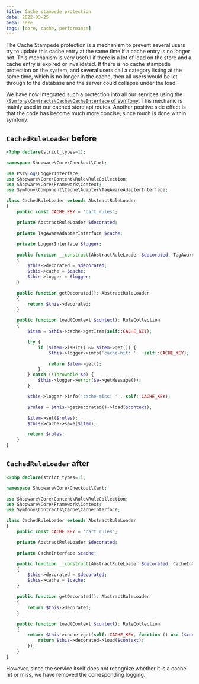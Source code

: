 ```yaml
---
title: Cache stampede protection
date: 2022-03-25
area: core
tags: [core, cache, performance]
---
```

The Cache Stampede protection is a mechanism to prevent several users try to update this cache entry at the same time if a cache entry is no longer hot. This mechanism is very useful if there is a lot of load on the store and a cache entry is expired or invalidated. If there is no cache stampede protection on the system, and several users call a category listing at the same time, which is no longer in the cache, then all users would be let through to the database and the server could collapse under the load.

We have now integrated such a protection into all our services using the [`\Symfony\Contracts\Cache\CacheInterface` of symfony](https://symfony.com/blog/new-in-symfony-4-2-cache-stampede-protection). This mechanic is mainly used in our cached store api routes. Another positive side effect is that the code has become much more concise, since much is done within symfony:

## `CachedRuleLoader` before
```php
<?php declare(strict_types=1);

namespace Shopware\Core\Checkout\Cart;

use Psr\Log\LoggerInterface;
use Shopware\Core\Content\Rule\RuleCollection;
use Shopware\Core\Framework\Context;
use Symfony\Component\Cache\Adapter\TagAwareAdapterInterface;

class CachedRuleLoader extends AbstractRuleLoader
{
    public const CACHE_KEY = 'cart_rules';

    private AbstractRuleLoader $decorated;

    private TagAwareAdapterInterface $cache;

    private LoggerInterface $logger;

    public function __construct(AbstractRuleLoader $decorated, TagAwareAdapterInterface $cache, LoggerInterface $logger)
    {
        $this->decorated = $decorated;
        $this->cache = $cache;
        $this->logger = $logger;
    }

    public function getDecorated(): AbstractRuleLoader
    {
        return $this->decorated;
    }

    public function load(Context $context): RuleCollection
    {
        $item = $this->cache->getItem(self::CACHE_KEY);

        try {
            if ($item->isHit() && $item->get()) {
                $this->logger->info('cache-hit: ' . self::CACHE_KEY);

                return $item->get();
            }
        } catch (\Throwable $e) {
            $this->logger->error($e->getMessage());
        }

        $this->logger->info('cache-miss: ' . self::CACHE_KEY);

        $rules = $this->getDecorated()->load($context);

        $item->set($rules);
        $this->cache->save($item);

        return $rules;
    }
}
```

## `CachedRuleLoader` after
```php
<?php declare(strict_types=1);

namespace Shopware\Core\Checkout\Cart;

use Shopware\Core\Content\Rule\RuleCollection;
use Shopware\Core\Framework\Context;
use Symfony\Contracts\Cache\CacheInterface;

class CachedRuleLoader extends AbstractRuleLoader
{
    public const CACHE_KEY = 'cart_rules';

    private AbstractRuleLoader $decorated;

    private CacheInterface $cache;

    public function __construct(AbstractRuleLoader $decorated, CacheInterface $cache)
    {
        $this->decorated = $decorated;
        $this->cache = $cache;
    }

    public function getDecorated(): AbstractRuleLoader
    {
        return $this->decorated;
    }

    public function load(Context $context): RuleCollection
    {
        return $this->cache->get(self::CACHE_KEY, function () use ($context): RuleCollection {
            return $this->decorated->load($context);
        });
    }
}
```

However, since the service itself does not recognize whether it is a cache hit or miss, we have removed the corresponding logging.
